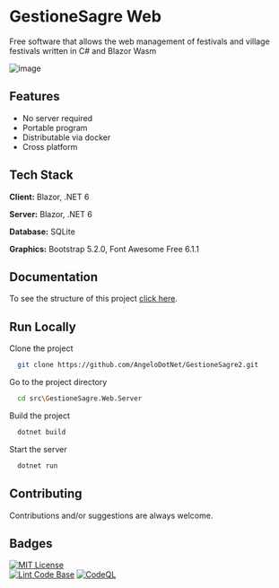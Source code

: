 # GestioneSagre Web

Free software that allows the web management of festivals and village festivals written in C# and Blazor Wasm

![image](https://user-images.githubusercontent.com/49655304/181936810-9ef97ec9-9abc-44fe-b700-ec27dddcab4a.png)


## Features

- No server required
- Portable program
- Distributable via docker
- Cross platform


## Tech Stack

**Client:** Blazor, .NET 6

**Server:** Blazor, .NET 6

**Database:** SQLite

**Graphics:** Bootstrap 5.2.0, Font Awesome Free 6.1.1


## Documentation

To see the structure of this project [click here](https://github.com/AngeloDotNet/GestioneSagre2/blob/master/structure-project.txt).


## Run Locally

Clone the project

```bash
  git clone https://github.com/AngeloDotNet/GestioneSagre2.git
```

Go to the project directory

```bash
  cd src\GestioneSagre.Web.Server
```

Build the project

```bash
  dotnet build
```

Start the server

```bash
  dotnet run
```


## Contributing

Contributions and/or suggestions are always welcome.


## Badges

[![MIT License](https://img.shields.io/apm/l/atomic-design-ui.svg?style=for-the-badge)](https://github.com/tterb/atomic-design-ui/blob/master/LICENSEs) <br/>
[![Lint Code Base](https://github.com/AngeloDotNet/GestioneSagre2/actions/workflows/linter.yml/badge.svg)](https://github.com/AngeloDotNet/GestioneSagre2/actions/workflows/linter.yml)
[![CodeQL](https://github.com/AngeloDotNet/GestioneSagre2/actions/workflows/codeql.yml/badge.svg?branch=master)](https://github.com/AngeloDotNet/GestioneSagre2/actions/workflows/codeql.yml)
